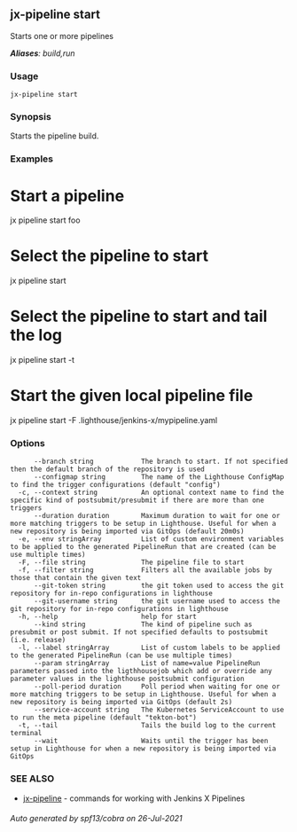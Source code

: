 ## jx-pipeline start

Starts one or more pipelines

***Aliases**: build,run*

### Usage

```
jx-pipeline start
```

### Synopsis

Starts the pipeline build.

### Examples

  # Start a pipeline
  jx pipeline start foo
  
  # Select the pipeline to start
  jx pipeline start
  
  # Select the pipeline to start and tail the log
  jx pipeline start -t
  
  # Start the given local pipeline file
  jx pipeline start -F .lighthouse/jenkins-x/mypipeline.yaml

### Options

```
      --branch string            The branch to start. If not specified then the default branch of the repository is used
      --configmap string         The name of the Lighthouse ConfigMap to find the trigger configurations (default "config")
  -c, --context string           An optional context name to find the specific kind of postsubmit/presubmit if there are more than one triggers
      --duration duration        Maximum duration to wait for one or more matching triggers to be setup in Lighthouse. Useful for when a new repository is being imported via GitOps (default 20m0s)
  -e, --env stringArray          List of custom environment variables to be applied to the generated PipelineRun that are created (can be use multiple times)
  -F, --file string              The pipeline file to start
  -f, --filter string            Filters all the available jobs by those that contain the given text
      --git-token string         the git token used to access the git repository for in-repo configurations in lighthouse
      --git-username string      the git username used to access the git repository for in-repo configurations in lighthouse
  -h, --help                     help for start
      --kind string              The kind of pipeline such as presubmit or post submit. If not specified defaults to postsubmit (i.e. release)
  -l, --label stringArray        List of custom labels to be applied to the generated PipelineRun (can be use multiple times)
      --param stringArray        List of name=value PipelineRun parameters passed into the ligthhousejob which add or override any parameter values in the lighthouse postsubmit configuration
      --poll-period duration     Poll period when waiting for one or more matching triggers to be setup in Lighthouse. Useful for when a new repository is being imported via GitOps (default 2s)
      --service-account string   The Kubernetes ServiceAccount to use to run the meta pipeline (default "tekton-bot")
  -t, --tail                     Tails the build log to the current terminal
      --wait                     Waits until the trigger has been setup in Lighthouse for when a new repository is being imported via GitOps
```

### SEE ALSO

* [jx-pipeline](jx-pipeline.md)	 - commands for working with Jenkins X Pipelines

###### Auto generated by spf13/cobra on 26-Jul-2021
